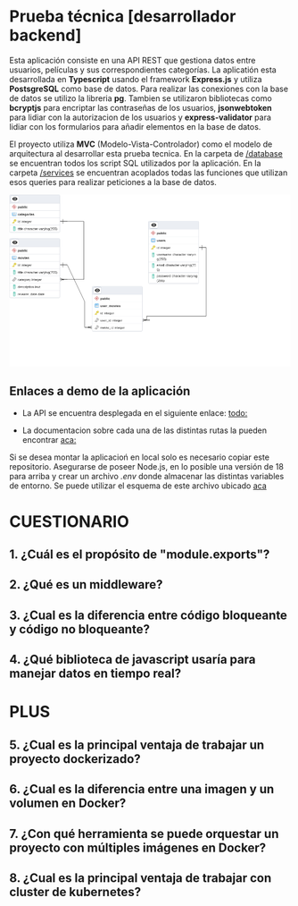 # Prueba técnica [desarrollador backend]

Esta aplicación consiste en una API REST que gestiona datos entre usuarios, películas y sus correspondientes categorías. La aplicatión esta desarrollada en **Typescript** usando el framework **Express.js** y utiliza **PostsgreSQL** como base de datos. Para realizar las conexiones con la base de datos se utilizo la libreria **pg**. Tambien se utilizaron bibliotecas como **bcryptjs** para encriptar las contraseñas de los usuarios, **jsonwebtoken** para lidiar con la autorizacion de los usuarios y **express-validator** para lidiar con los formularios para añadir elementos en la base de datos.

El proyecto utiliza **MVC** (Modelo-Vista-Controlador) como el modelo de arquitectura al desarrollar esta prueba tecnica. En la carpeta de [/database](./src/database) se encuentran todos los script SQL utilizados por la aplicación. En la carpeta [/services](./src/services) se encuentran acoplados todas las funciones que utilizan esos queries para realizar peticiones a la base de datos.

![Esquema modelo  de la base de datos](./DATABASE_MODEL.png)

## Enlaces a demo de la aplicación

- La API se encuentra desplegada en el siguiente enlace: <todo:>

- La documentacion sobre cada una de las distintas rutas la pueden encontrar <aca:>

Si se desea montar la aplicacioń en local solo es necesario copiar este repositorio. Asegurarse de poseer Node.js, en lo posible una versión de 18 para arriba y crear un archivo _.env_ donde almacenar las distintas variables de entorno. Se puede utilizar el esquema de este archivo ubicado [aca](/.example.env)

# CUESTIONARIO

## 1. ¿Cuál es el propósito de "module.exports"?

## 2. ¿Qué es un middleware?

## 3. ¿Cual es la diferencia entre código bloqueante y código no bloqueante?

## 4. ¿Qué biblioteca de javascript usaría para manejar datos en tiempo real?

# PLUS

## 5. ¿Cual es la principal ventaja de trabajar un proyecto dockerizado?

## 6. ¿Cual es la diferencia entre una imagen y un volumen en Docker?

## 7. ¿Con qué herramienta se puede orquestar un proyecto con múltiples imágenes en Docker?

## 8. ¿Cual es la principal ventaja de trabajar con cluster de kubernetes?
